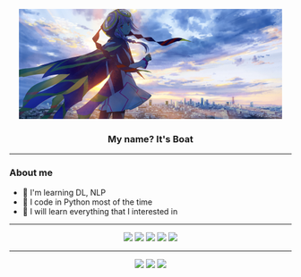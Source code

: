 <p align="center" title="This is not me">
    <a href="https://www.youtube.com/@virtual_kaf">
        <img src="assests/kaf.png" />
    </a>
</p>
<h3 align="center">My name? It's Boat</h3>

---

### About me

- 🧠 I'm learning DL, NLP
- 🐍 I code in Python most of the time
- 📖 I will learn everything that I interested in

---

<div align="center">
    <img src="https://img.shields.io/badge/Python-FFD43B?style=for-the-badge&logo=python&logoColor=blue" />
    <img src="https://img.shields.io/badge/TensorFlow-FF6F00?style=for-the-badge&logo=TensorFlow&logoColor=white" />
    <img src="https://img.shields.io/badge/Numpy-777BB4?style=for-the-badge&logo=numpy&logoColor=white" />
    <img src="https://img.shields.io/badge/Pandas-2C2D72?style=for-the-badge&logo=pandas&logoColor=white" />
    <img src="https://img.shields.io/badge/Streamlit-FF4B4B?style=for-the-badge&logo=Streamlit&logoColor=white" />
</div>

---

<div align="center">
    <img src="https://github-readme-stats-git-masterrstaa-rickstaa.vercel.app/api?username=l3oatkungg&theme=dark&count_private=true" width="400px"/>
    <img src="https://github-readme-streak-stats.herokuapp.com/?user=l3oatkungg&theme=dark" width="400px"/>
    <img src="https://github-readme-stats.vercel.app/api/top-langs/?username=l3oatkungg&theme=dark&count_private=true" width="400px"/>
</div>
